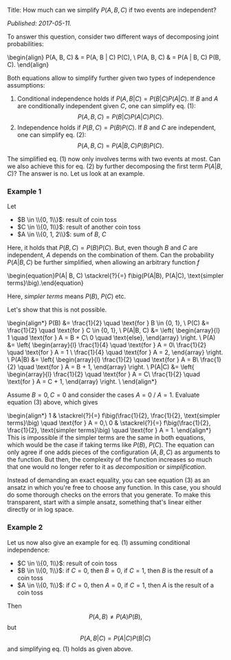 Title: How much can we simplify $P(A, B, C)$ if two events are independent?

*Published: 2017-05-11.*

To answer this question, consider two different ways of decomposing joint probabilities:

\begin{align}
P(A, B, C) & = P(A, B | C) P(C),    \\
P(A, B, C) & = P(A | B, C) P(B, C).
\end{align}

Both equations allow to simplify further given two types of independence assumptions:

1. Conditional independence holds if $P(A, B | C) =  P(B | C) P(A | C)$. If $B$ and $A$ are conditionally independent given $C$, one can simplify eq. (1):
$$ P(A, B, C) = P(B | C) P(A | C) P(C).$$
2. Independence holds if $P(B, C) = P(B) P(C)$. If $B$ and $C$ are independent, one can simplify eq. (2):
$$ P(A, B, C) =  P(A | B, C) P(B) P(C).$$

The simplified eq. (1) now only involves terms with two events at most. 
Can we also achieve this for eq. (2) by further decomposing the first term $P(A | B, C)$? The answer is no. Let us look at an example.

### Example 1

Let

* $B \in \\{0, 1\\}$: result of coin toss
* $C \in \\{0, 1\\}$: result of another coin toss
* $A \in \\{0, 1, 2\\}$: sum of $B$, $C$

Here, it holds that $P(B, C) = P(B) P(C)$. But, even though $B$ and $C$ are independent, $A$ depends on the combination of them. Can the probability $P(A| B, C)$ be further simplified, when allowing an arbitrary function $f$

\begin{equation}P(A| B, C) \stackrel{?}{=} f\big(P(A|B), P(A|C), \text{simpler terms}\big).\end{equation}

Here, *simpler terms* means $P(B)$, $P(C)$ etc.

Let's show that this is not possible.

\begin{align*}
P(B) &= \frac{1}{2} \quad \text{for } B \in \{0, 1\}, \\
P(C) &= \frac{1}{2} \quad \text{for } C \in \{0, 1\}, \\
P(A|B, C) &= \left\{ \begin{array}{l} 1 \quad \text{for } A = B + C\\ 0 \quad \text{else}, \end{array} \right. \\
P(A) &= \left\{ \begin{array}{l} \frac{1}{4} \quad \text{for } A = 0\\ \frac{1}{2} \quad \text{for } A = 1 \\ \frac{1}{4} \quad \text{for } A = 2, \end{array} \right. \\
P(A|B) &= \left\{ \begin{array}{l} \frac{1}{2} \quad \text{for } A = B\\ \frac{1}{2} \quad \text{for } A = B + 1, \end{array} \right. \\
P(A|C) &= \left\{ \begin{array}{l} \frac{1}{2} \quad \text{for } A = C\\ \frac{1}{2} \quad \text{for } A = C + 1, \end{array} \right. \\
\end{align*}

Assume $B=0, C=0$ and consider the cases $A=0$ / $A=1$. Evaluate equation (3) above, which gives

\begin{align*}
1 & \stackrel{?}{=} f\big(\frac{1}{2}, \frac{1}{2}, \text{simpler terms}\big) \quad \text{for } A = 0,\\
0 & \stackrel{?}{=} f\big(\frac{1}{2}, \frac{1}{2}, \text{simpler terms}\big) \quad \text{for } A = 1.
\end{align*}
This is impossible if the simpler terms are the same in both equations, which would be the case if taking terms like $P(B)$, $P(C)$. The equation can only agree if one adds pieces of the configuration $(A, B, C)$ as arguments to the function. But then, the complexity of the function increases so much that one would no longer refer to it as *decomposition* or *simplification*.

Instead of demanding an exact equality, you can see equation (3) as an ansatz in which you're free to choose any function. In this case, you should do some thorough checks on the errors that you generate. To make this transparent, start with a simple ansatz, something that's linear either directly or in log space.


### Example 2

Let us now also give an example for eq. (1) assuming conditional independence:

* $C \in \\{0, 1\\}$: result of coin toss
* $B \in \\{0, 1\\}$: if $C=0$, then $B=0$, if $C=1$, then $B$ is the result of a coin toss
* $A \in \\{0, 1\\}$: if $C=0$, then $A=0$, if $C=1$, then $A$ is the result of a coin toss

Then
$$P(A, B) \neq P(A) P(B),$$
but
$$P(A, B| C) = P(A|C) P(B|C)$$
and simplifying eq. (1) holds as given above.